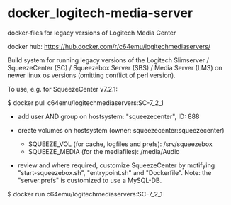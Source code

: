 # docker_logitech-media-server
docker-files for legacy versions of Logitech Media Center

docker hub: https://hub.docker.com/r/c64emu/logitechmediaservers/

Build system for running legacy versions of the
    Logitech Slimserver /
    SqueezeCenter (SC) /
    Squeezebox Server (SBS) /
    Media Server (LMS)
  on newer linux os versions (omitting conflict of perl version).

To use, e.g. for SqueezeCenter v7.2.1:

  $ docker pull c64emu/logitechmediaservers:SC-7_2_1

- add user AND group on hostsystem: "squeezecenter", ID: 888
- create volumes on hostsystem (owner: squeezecenter:squeezecenter)
    - SQUEEZE_VOL (for cache, logfiles and prefs): /srv/squeezebox
    - SQUEEZE_MEDIA (for the mediafiles): /media/Audio

 - review and where required, customize SqueezeCenter by motifying "start-squeezebox.sh", "entrypoint.sh" and "Dockerfile".
  Note: the "server.prefs" is customized to use a MySQL-DB.

  $ docker run c64emu/logitechmediaservers:SC-7_2_1
